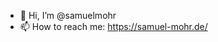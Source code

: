 - 👋 Hi, I’m @samuelmohr
- 📫 How to reach me:
https://samuel-mohr.de/

<!---
samuelmohr/samuelmohr is a ✨ special ✨ repository because its `README.md` (this file) appears on your GitHub profile.
You can click the Preview link to take a look at your changes.
--->
